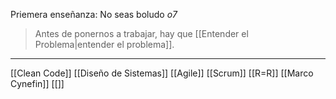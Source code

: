 Priemera enseñanza: No seas boludo *o7*


> Antes de ponernos a trabajar, hay que [[Entender el Problema|entender el problema]].

---
[[Clean Code]]
[[Diseño  de Sistemas]]
[[Agile]]
[[Scrum]]
[[R=R]]
[[Marco Cynefin]]
[[]]